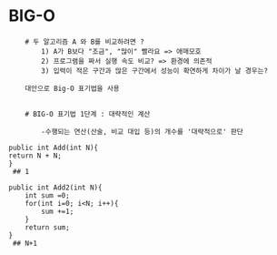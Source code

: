 # BIG-O 

        # 두 알고리즘 A 와 B를 비교하려면 ?
            1) A가 B보다 "조금", "많이" 빨라요 => 애매모호
            2) 프로그램을 짜서 실행 속도 비교? => 환경에 의존적
            3) 입력이 적은 구간과 많은 구간에서 성능이 확연하게 차이가 날 경우는?

        대안으로 Big-O 표기법을 사용


        # BIG-O 표기법 1단계 : 대략적인 계산

            -수행되는 연산(산술, 비교 대입 등)의 개수를 '대략적으로' 판단
```                   
public int Add(int N){
return N + N;
}
 ## 1
```
```
public int Add2(int N){
    int sum =0;
    for(int i=0; i<N; i++){
        sum +=1;
    }
    return sum;
}
 ## N+1
```


